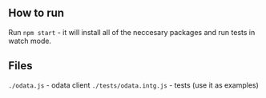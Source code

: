 ## How to run

Run `npm start` - it will install all of the neccesary packages and run tests in watch mode.

## Files

`./odata.js` - odata client
`./tests/odata.intg.js` - tests (use it as examples)